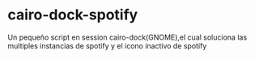 # cairo-dock-spotify
Un pequeño script en session cairo-dock(GNOME),el cual soluciona las multiples instancias de spotify y el icono inactivo de spotify   
